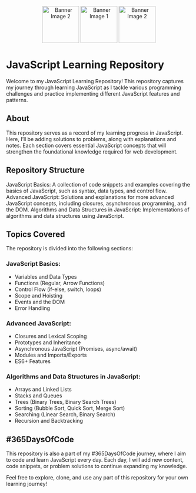 <div align="center">
 
  <img src="https://media3.giphy.com/media/v1.Y2lkPTc5MGI3NjExajBvMGs4ZGljb2Jjang1Y29nZDY3NmZzZmZ0M3NzdnNhemUyOWp6bCZlcD12MV9pbnRlcm5hbF9naWZfYnlfaWQmY3Q9Zw/UNQ8B2nvmT5fhP9H5h/giphy.webp" alt="Banner Image 2" width="100" height="100">
   <img src="https://media0.giphy.com/media/v1.Y2lkPTc5MGI3NjExZ3c3Zjd6NWh5eGdpZ3VhYzN2YmowOXRoaHA1enRldHNvbml5cDJ4eCZlcD12MV9pbnRlcm5hbF9naWZfYnlfaWQmY3Q9Zw/HVDXb0xjWbR2Npcpxk/giphy.webp" alt="Banner Image 1" width="100" height="100"> 
     <img src="https://media3.giphy.com/media/v1.Y2lkPTc5MGI3NjExajBvMGs4ZGljb2Jjang1Y29nZDY3NmZzZmZ0M3NzdnNhemUyOWp6bCZlcD12MV9pbnRlcm5hbF9naWZfYnlfaWQmY3Q9Zw/UNQ8B2nvmT5fhP9H5h/giphy.webp" alt="Banner Image 2" width="100" height="100">

</div>

# JavaScript Learning Repository

Welcome to my JavaScript Learning Repository! This repository captures my journey through learning JavaScript as I tackle various programming challenges and practice implementing different JavaScript features and patterns.

## About

This repository serves as a record of my learning progress in JavaScript. Here, I’ll be adding solutions to problems, along with explanations and notes. Each section covers essential JavaScript concepts that will strengthen the foundational knowledge required for web development.

## Repository Structure

JavaScript Basics: A collection of code snippets and examples covering the basics of JavaScript, such as syntax, data types, and control flow.
Advanced JavaScript: Solutions and explanations for more advanced JavaScript concepts, including closures, asynchronous programming, and the DOM.
Algorithms and Data Structures in JavaScript: Implementations of algorithms and data structures using JavaScript.

## Topics Covered

The repository is divided into the following sections:

### JavaScript Basics:

- Variables and Data Types
- Functions (Regular, Arrow Functions)
- Control Flow (if-else, switch, loops)
- Scope and Hoisting
- Events and the DOM
- Error Handling

### Advanced JavaScript:

- Closures and Lexical Scoping
- Prototypes and Inheritance
- Asynchronous JavaScript (Promises, async/await)
- Modules and Imports/Exports
- ES6+ Features

### Algorithms and Data Structures in JavaScript:

- Arrays and Linked Lists
- Stacks and Queues
- Trees (Binary Trees, Binary Search Trees)
- Sorting (Bubble Sort, Quick Sort, Merge Sort)
- Searching (Linear Search, Binary Search)
- Recursion and Backtracking

## #365DaysOfCode

This repository is also a part of my #365DaysOfCode journey, where I aim to code and learn JavaScript every day. Each day, I will add new content, code snippets, or problem solutions to continue expanding my knowledge.

Feel free to explore, clone, and use any part of this repository for your own learning journey!
